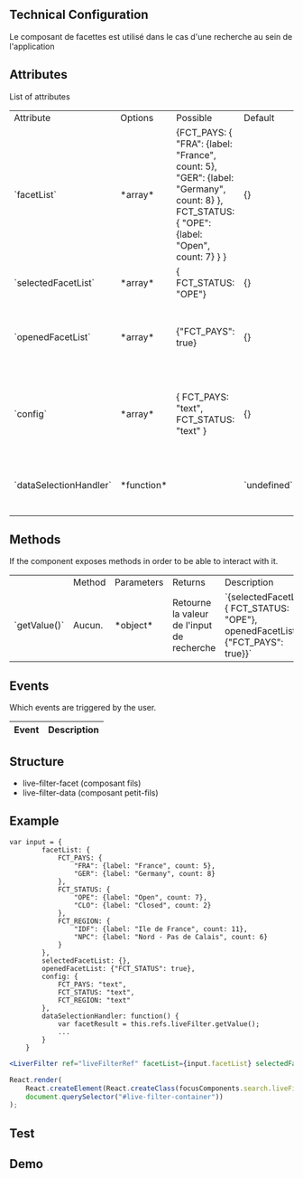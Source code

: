 ## Technical Configuration

Le composant de facettes est utilisé dans le cas d'une recherche au sein de l'application

## Attributes

List of attributes
<table>
<tr>
    <td>Attribute</td><td>Options</td><td>Possible</td><td>Default</td><td>Description</td>
</tr>
<tr>
    <td>`facetList`</td><td>*array*</td><td>{FCT_PAYS: { "FRA": {label: "France", count: 5}, "GER": {label: "Germany", count: 8} }, FCT_STATUS: { "OPE": {label: "Open", count: 7} } } </td><td> {}    </td><td> Liste des facettes renvoyées par la recherche</td></tr>
    <tr><td>`selectedFacetList`</td><td>*array*</td><td>{ FCT_STATUS: "OPE"} </td><td> {}</td><td> Liste des facettes selectionnées</td></tr>
    <tr><td>`openedFacetList`</td><td>*array*</td><td>{"FCT_PAYS": true}</td><td>{}</td><td> Liste des facette ouvertes (true) ou fermées (false)</td></tr>
    <tr><td>`config`</td><td> *array*</td><td>{ FCT_PAYS: "text", FCT_STATUS: "text" }</td><td>{}</td><td>Facet configuration (seul le type "text" est supporté pour le moment)</td></tr>
    <tr><td>`dataSelectionHandler`</td><td>*function*</td><td></td><td>`undefined`</td><td>function called when facet is selected or unselected</td></tr>
</table>

## Methods

If the component exposes methods in order to be able to interact with it.
<table>
<th>
    <td>Method</td><td>Parameters</td><td>Returns</td><td>Description</td>
</th>
<tr>
    <td>`getValue()`</td><td>Aucun.</td><td>*object* </td><td>Retourne la valeur de l'input de recherche</td><td>`{selectedFacetList: { FCT_STATUS: "OPE"}, openedFacetList : {"FCT_PAYS": true}}`</td>
</tr>
</table>

## Events

Which events are triggered by the user.

Event         | Description
---           | ---


## Structure
- live-filter-facet (composant fils)
- live-filter-data (composant petit-fils)

## Example

```
var input = {
        facetList: {
            FCT_PAYS: {
                "FRA": {label: "France", count: 5},
                "GER": {label: "Germany", count: 8}
            },
            FCT_STATUS: {
                "OPE": {label: "Open", count: 7},
                "CLO": {label: "Closed", count: 2}
            },
            FCT_REGION: {
                "IDF": {label: "Ile de France", count: 11},
                "NPC": {label: "Nord - Pas de Calais", count: 6}
            }
        },
        selectedFacetList: {},
        openedFacetList: {"FCT_STATUS": true},
        config: {
            FCT_PAYS: "text",
            FCT_STATUS: "text",
            FCT_REGION: "text"
        },
        dataSelectionHandler: function() {
            var facetResult = this.refs.liveFilter.getValue();
            ...
        }
    }
```

```jsx
<LiverFilter ref="liveFilterRef" facetList={input.facetList} selectedFacetList={input.selectedFacetList} openedFacetList={input.openedFacetList} config={input.config} dataSelectionHandler={input.dataSelectionHandler} />
```

```javascript
React.render(
    React.createElement(React.createClass(focusComponents.search.liveFilter.mixin), input),
    document.querySelector("#live-filter-container"))
);
```

## Test

## Demo
